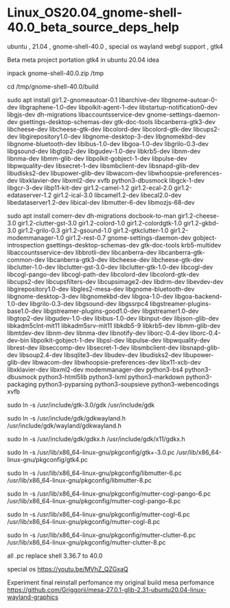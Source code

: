 # Linux_OS20.04_gnome-shell-40.0_beta_source_deps_help
ubuntu , 21.04 , gnome-shell-40.0 , special os wayland webgl support , gtk4

Beta meta project portation gtk4 in ubuntu 20.04 idea

inpack gnome-shell-40.0.zip /tmp

cd /tmp/gnome-shell-40.0/build

sudo apt install gir1.2-gnomeautoar-0.1 libarchive-dev libgnome-autoar-0-dev libgraphene-1.0-dev libpolkit-agent-1-dev libstartup-notification0-dev libgjs-dev dh-migrations libaccountsservice-dev gnome-settings-daemon-dev gsettings-desktop-schemas-dev gtk-doc-tools libcanberra-gtk3-dev libcheese-dev libcheese-gtk-dev libcolord-dev libcolord-gtk-dev libcups2-dev libgirepository1.0-dev libgnome-desktop-3-dev libgnomekbd-dev libgnome-bluetooth-dev libibus-1.0-dev libgoa-1.0-dev libgrilo-0.3-dev libgsound-dev libgtop2-dev libgudev-1.0-dev libkrb5-dev libnm-dev libnma-dev libmm-glib-dev libpolkit-gobject-1-dev libpulse-dev libpwquality-dev libsecret-1-dev libsmbclient-dev libsnapd-glib-dev libudisks2-dev libupower-glib-dev libwacom-dev libwhoopsie-preferences-dev libxklavier-dev libxml2-dev xvfb python3-dbusmock libgck-1-dev libgcr-3-dev libp11-kit-dev  gir1.2-camel-1.2 gir1.2-ecal-2.0 gir1.2-edataserver-1.2 gir1.2-ical-3.0 libcamel1.2-dev libecal2.0-dev libedataserver1.2-dev libical-dev libmutter-6-dev libmozjs-68-dev

sudo apt install comerr-dev dh-migrations docbook-to-man gir1.2-cheese-3.0 gir1.2-clutter-gst-3.0 gir1.2-colord-1.0 gir1.2-colordgtk-1.0 gir1.2-gkbd-3.0 gir1.2-grilo-0.3 gir1.2-gsound-1.0 gir1.2-gtkclutter-1.0 gir1.2-modemmanager-1.0 gir1.2-rest-0.7 gnome-settings-daemon-dev gobject-introspection gsettings-desktop-schemas-dev gtk-doc-tools krb5-multidev libaccountsservice-dev libbrotli-dev libcanberra-dev libcanberra-gtk-common-dev libcanberra-gtk3-dev libcheese-dev libcheese-gtk-dev libclutter-1.0-dev libclutter-gst-3.0-dev libclutter-gtk-1.0-dev libcogl-dev libcogl-pango-dev libcogl-path-dev libcolord-dev libcolord-gtk-dev libcups2-dev libcupsfilters-dev libcupsimage2-dev libdrm-dev libevdev-dev libgirepository1.0-dev libgles2-mesa-dev libgnome-bluetooth-dev libgnome-desktop-3-dev libgnomekbd-dev libgoa-1.0-dev libgoa-backend-1.0-dev libgrilo-0.3-dev libgsound-dev libgssrpc4 libgstreamer-plugins-base1.0-dev libgstreamer-plugins-good1.0-dev libgstreamer1.0-dev libgtop2-dev libgudev-1.0-dev libibus-1.0-dev libinput-dev libjson-glib-dev libkadm5clnt-mit11 libkadm5srv-mit11 libkdb5-9 libkrb5-dev libmm-glib-dev libmtdev-dev libnm-dev libnma-dev libnotify-dev liborc-0.4-dev liborc-0.4-dev-bin libpolkit-gobject-1-dev libpsl-dev libpulse-dev libpwquality-dev librest-dev libseccomp-dev libsecret-1-dev libsmbclient-dev libsnapd-glib-dev libsoup2.4-dev libsqlite3-dev libudev-dev libudisks2-dev libupower-glib-dev libwacom-dev libwhoopsie-preferences-dev libx11-xcb-dev libxklavier-dev libxml2-dev modemmanager-dev python3-bs4 python3-dbusmock python3-html5lib python3-lxml python3-markdown python3-packaging python3-pyparsing python3-soupsieve python3-webencodings xvfb



sudo ln -s /usr/include/gtk-3.0/gdk /usr/include/gdk

sudo ln -s /usr/include/gdk/gdkwayland.h /usr/include/gdk/wayland/gdkwayland.h

sudo ln -s /usr/include/gdk/gdkx.h  /usr/include/gdk/x11/gdkx.h

sudo ln -s /usr/lib/x86_64-linux-gnu/pkgconfig/gtk+-3.0.pc /usr/lib/x86_64-linux-gnu/pkgconfig/gtk4.pc

sudo ln -s /usr/lib/x86_64-linux-gnu/pkgconfig/libmutter-6.pc /usr/lib/x86_64-linux-gnu/pkgconfig/libmutter-8.pc

sudo ln -s /usr/lib/x86_64-linux-gnu/pkgconfig/mutter-cogl-pango-6.pc /usr/lib/x86_64-linux-gnu/pkgconfig/mutter-cogl-pango-8.pc

sudo ln -s /usr/lib/x86_64-linux-gnu/pkgconfig/mutter-cogl-6.pc /usr/lib/x86_64-linux-gnu/pkgconfig/mutter-cogl-8.pc

sudo ln -s /usr/lib/x86_64-linux-gnu/pkgconfig/mutter-clutter-6.pc /usr/lib/x86_64-linux-gnu/pkgconfig/mutter-clutter-8.pc

all .pc replace shell 3.36.7 to 40.0

special os https://youtu.be/MVhZ_QZGxaQ

Experiment final reinstall perfomance my original build mesa perfomance https://github.com/Griggorii/mesa-27.0.1-glib-2.31-ubuntu20.04-linux-wayland-graphics
